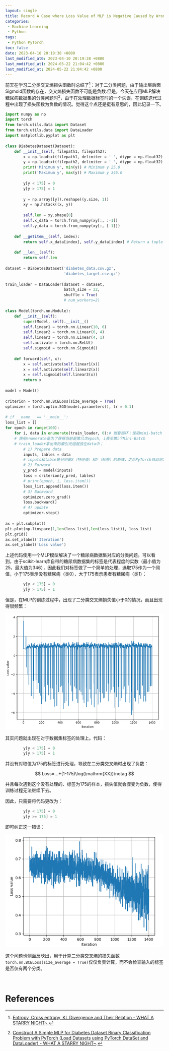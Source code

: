```yaml
---
layout: single
title: Record A Case where Loss Value of MLP is Negative Caused by Wrong Labels
categories: 
 - Machine Learning
 - Python
tags:
 - Python PyTorch
toc: false
date: 2023-04-10 20:19:38 +0800
last_modified_at0: 2023-04-10 20:19:38 +0800
last_modified_at1: 2024-05-22 21:04:42 +0800
last_modified_at: 2024-05-22 21:04:42 +0800
---
```


前天在学习二分类交叉熵损失函数时总结了[^1]：对于二分类问题，由于输出层后面Sigmoid函数的存在，交叉熵损失函数不可能是负数.但是，今天在应用MLP解决糖尿病数据集的分类问题时[^2]，由于在处理数据标签时的一个失误，在训练迭代过程中出现了损失函数为负数的情况。觉得这个点还是挺有意思的，因此记录一下。

```python
import numpy as np
import torch
from torch.utils.data import Dataset
from torch.utils.data import DataLoader
import matplotlib.pyplot as plt

class DiabetesDataset(Dataset):
    def __init__(self, filepath1, filepath2):
        x = np.loadtxt(filepath1, delimiter = ' ', dtype = np.float32)
        y = np.loadtxt(filepath2, delimiter = ' ', dtype = np.float32)
        print('Minimum y', min(y)) # Minimum y 25.0
        print('Maximum y', max(y)) # Maximum y 346.0
        
        y[y < 175] = 0
        y[y > 175] = 1
        
        y = np.array([y]).reshape((y.size, 1))
        xy = np.hstack((x, y))

        self.len = xy.shape[0]
        self.x_data = torch.from_numpy(xy[:, :-1])
        self.y_data = torch.from_numpy(xy[:, [-1]])

    def __getitem__(self, index):
        return self.x_data[index], self.y_data[index] # Return a tuple

    def __len__(self):
        return self.len

dataset = DiabetesDataset('diabetes_data.csv.gz', 
                          'diabetes_target.csv.gz')

train_loader = DataLoader(dataset = dataset,
                          batch_size = 32, 
                          shuffle = True)
                          # num_workers=2)

class Model(torch.nn.Module):
    def __init__(self):
        super(Model, self).__init__()
        self.linear1 = torch.nn.Linear(10, 6)
        self.linear2 = torch.nn.Linear(6, 4)
        self.linear3 = torch.nn.Linear(4, 1)
        self.activate = torch.nn.ReLU()
        self.sigmoid = torch.nn.Sigmoid()
        
    def forward(self, x):
        x = self.activate(self.linear1(x))
        x = self.activate(self.linear2(x))
        x = self.sigmoid(self.linear3(x))
        return x

model = Model()

criterion = torch.nn.BCELoss(size_average = True)
optimizer = torch.optim.SGD(model.parameters(), lr = 0.1)

# if __name__ == '__main__':
loss_list = []
for epoch in range(100):
    for i, data in enumerate(train_loader, 0):# 嵌套循环：使用mini-batch
    # 使用enumerate是为了获得当前是第几次epoch, i表示第i个Mini-Batch
    # train_loader拿出来的索引元组就放在data中；
        # 1) Prepare data
        inputs, lables = data 
        # inputs和lable是分别是X（特征值）和Y（标签）的矩阵，之后PyTorch自动地将它们转化为Tensor
        # 2) Forward
        y_pred = model(inputs)
        loss = criterion(y_pred, lables)
        # print(epoch, i, loss.item())
        loss_list.append(loss.item())
        # 3) Backward
        optimizer.zero_grad()
        loss.backward()
        # 4) update
        optimizer.step()
        
ax = plt.subplot()
plt.plot(np.linspace(1,len(loss_list),len(loss_list)), loss_list)
plt.grid()
ax.set_xlabel('Iteration')
ax.set_ylabel('Loss value')
```

上述代码使用一个MLP模型解决了一个糖尿病数据集对应的分类问题。可以看到，由于scikit-learn库自带的糖尿病数据集的标签是代表程度的实数（最小值为25，最大值为346），因此我们对标签做了一个简单的处理，选取175作为一个阈值，小于175表示没有糖尿病（类0），大于175表示患者有糖尿病（类1）：

```python
        y[y < 175] = 0
        y[y > 175] = 1
```

但是，在MLP的训练过程中，出现了二分类交叉熵损失值小于0的情况，而且出现得很频繁：

![image-20230410195959578](https://github.com/HelloWorld-1017/blog-images/blob/main/migration/imgpersonal/image-20230410195959578.png?raw=true)

其实问题就出现在对于数据集标签的处理上。代码：

```python
        y[y < 175] = 0
        y[y > 175] = 1
```

并没有对取值为175的标签进行处理，导致在二分类交叉熵时出现了负数：

$$
Loss=...+(1-175)\log(\mathrm{XX})\notag
$$

并且每次遇到这个没有处理的、标签为175的样本，损失值就会骤变为负数，使得训练过程无法继续下去。

因此，只需要将代码更改为：

```python
        y[y < 175] = 0
        y[y >= 175] = 1
```

即可纠正这一错误：

![image-20230410201500966](https://github.com/HelloWorld-1017/blog-images/blob/main/migration/imgpersonal/image-20230410201500966.png?raw=true)

这个问题也侧面反映出，用于计算二分类交叉熵的损失函数`torch.nn.BCELoss(size_average = True)`仅仅负责计算，而不会检查输入的标签是否仅有两个分类。

<br>

# References

[^1]: [Entropy, Cross entropy, KL Divergence and Their Relation - WHAT A STARRY NIGHT~](https://helloworld-1017.github.io/2023-04-09/14-25-33.html).
[^2]: [Construct A Simple MLP for Diabetes Dataset Binary Classification Problem with PyTorch (Load Datasets using PyTorch DataSet and DataLoader) - WHAT A STARRY NIGHT~](https://helloworld-1017.github.io/2023-04-10/13-44-03.html).